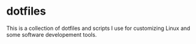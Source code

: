 # dotfiles
This is a collection of dotfiles and scripts I use for customizing Linux and some software developement tools.
